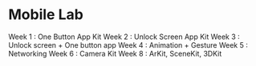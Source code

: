 # Mobile Lab
Week 1 : One Button App Kit
Week 2 : Unlock Screen App Kit 
Week 3 : Unlock screen + One button app
Week 4 : Animation + Gesture
Week 5 : Networking 
Week 6 : Camera Kit 
Week 8 : ArKit, SceneKit, 3DKit
